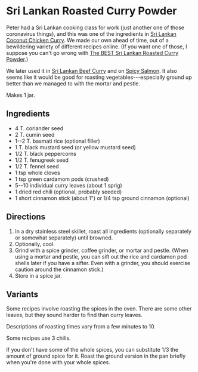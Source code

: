 [spiceMixes]: ../indices/spiceMix.html

# Sri Lankan Roasted Curry Powder

Peter had a Sri Lankan cooking class for work (just another one of those coronavirus things), and this was one of the ingredients in [Sri Lankan Coconut Chicken Curry](../poultry/chickenCurry.md).  We made our own ahead of time, out of a bewildering variety of different recipes online.  (If you want one of those, I suppose you can't go wrong with [The BEST Sri Lankan Roasted Curry Powder](https://www.theflavorbender.com/sri-lankan-roasted-curry-powder/).)

We later used it in [Sri Lankan Beef Curry](../meat/roastedCurry.md) and on [Spicy Salmon](../fish/spicySalmon.md).  It also seems like it would be good for roasting vegetables---especially ground up better than we managed to with the mortar and pestle.

Makes 1 jar.

## Ingredients

* 4 T. coriander seed
* 2 T. cumin seed
* 1--2 T. basmati rice (optional filler)
* 1 T. black mustard seed (or yellow mustard seed)
* 1/2 T. black peppercorns
* 1/2 T. fenugreek seed
* 1/2 T. fennel seed
* 1 tsp whole cloves
* 1 tsp green cardamom pods (crushed)
* 5--10 individual curry leaves (about 1 sprig)
* 1 dried red chili (optional, probably seeded)
* 1 short cinnamon stick (about 1") or 1/4 tsp ground cinnamon (optional)

## Directions

1. In a dry stainless steel skillet, roast all ingredients (optionally separately or somewhat separately) until browned.
2. Optionally, cool.
3. Grind with a spice grinder, coffee grinder, or mortar and pestle.  (When using a mortar and pestle, you can sift out the rice and cardamon pod shells later if you have a sifter.  Even with a grinder, you should exercise caution around the cinnamon stick.)
4. Store in a spice jar.

## Variants

Some recipes involve roasting the spices in the oven.  There are some other leaves, but they sound harder to find than curry leaves.

Descriptions of roasting times vary from a few minutes to 10.

Some recipes use 3 chilis.

If you don't have some of the whole spices, you can substitute 1/3 the amount of ground spice for it.  Roast the ground version in the pan briefly when you're done with your whole spices.




